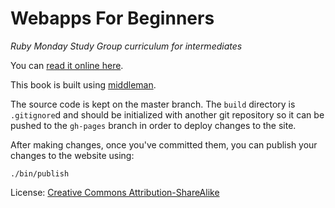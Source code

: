 # Webapps For Beginners

*Ruby Monday Study Group curriculum for intermediates*

You can [read it online here](http://webapps-for-beginners.rubymonstas.org).

This book is built using [middleman](http://middlemanapp.com).

The source code is kept on the master branch. The `build` directory is
`.gitignore`d and should be initialized with another git repository so it can
be pushed to the `gh-pages` branch in order to deploy changes to the site.

After making changes, once you've committed them, you can publish your
changes to the website using:

```
./bin/publish
```

License: <a href="https://creativecommons.org/licenses/by-sa/2.0/" rel="license cc:license"><i class="ui-icon-tiny-5cc"></i>Creative Commons Attribution-ShareAlike</a>
